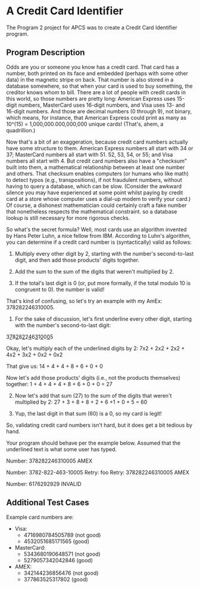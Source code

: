 # A Credit Card Identifier
The Program 2 project for APCS  was to create a Credit Card Identifier program.

## Program Description
Odds are you or someone you know has a credit card. That card has a number, both printed on its face and embedded (perhaps with some other data) in the magnetic stripe on back. That number is also stored in a database somewhere, so that when your card is used to buy something, the creditor knows whom to bill. There are a lot of people with credit cards in this world, so those numbers are pretty long: American Express uses 15-digit numbers, MasterCard uses 16-digit numbers, and Visa uses 13- and 16-digit numbers. And those are decimal numbers (0 through 9), not binary, which means, for instance, that American Express could print as many as 10^(15) = 1,000,000.000,000,000 unique cards! (That's, ahem, a quadrillion.)


Now that's a bit of an exaggeration, because credit card numbers actually have some structure to them. American Express numbers all start with 34 or 37; MasterCard numbers all start with 51.
52, 53, 54, or 55; and Visa numbers all start with 4. But credit card numbers also have a
"checksum" built into them, a mathematical relationship between at least one number and others.
That checksum enables computers (or humans who like math) to detect typos (e.g., transpositions), if not fraudulent numbers, without having to query a database, which can be slow. (Consider the awkward silence you may have experienced at some point whilst paying by credit card at a store whose computer uses a dial-up modem to verify your card.) Of course, a dishonest mathematician could certainly craft a fake number that nonetheless respects the mathematical constraint. so a database lookup is still necessary for more rigorous checks.


So what's the secret formula? Well, most cards use an algorithm invented by Hans Peter Luhn, a nice fellow from IBM. According to Luhn's algorithm, you can determine if a credit card number is (syntactically) valid as follows:


1. Multiply every other digit by 2, starting with the number's second-to-last digit, and then add those products' digits together.

2. Add the sum to the sum of the digits that weren't multiplied by 2.

3. If the total's last digit is 0 (or, put more formally, if the total modulo 10 is congruent to 0).
the number is valid!

That's kind of confusing, so let's try an example with my AmEx: 378282246310005.

1. For the sake of discussion, let's first underline every other digit, starting with the number's second-to-last digit:
  
  3<ins>7</ins>8<ins>2</ins>8<ins>2</ins>2<ins>4</ins>6<ins>3</ins>1<ins>0</ins>0<ins>0</ins>5

Okay, let's multiply each of the underlined digits by 2:
  7x2 + 2x2 + 2x2 + 4x2 + 3x2 + 0x2 + 0x2

That give us:
  14 + 4 + 4 + 8 + 6 + 0 + 0

Now let's add those products' digits (i.e., not the products themselves) together:
  1 + 4 + 4 + 4 + 8 + 6 + 0 + 0 = 27


2. Now let's add that sum (27) to the sum of the digits that weren't multiplied by 2:
  27 + 3 + 8 + 8 + 2 + 6 +1 + 0 + 5 = 60

3. Yup, the last digit in that sum (60) is a 0, so my card is legit!

So, validating credit card numbers isn't hard, but it does get a bit tedious by hand.


Your program should behave per the example below. Assumed that the underlined text is what some user has typed.

Number: 378282246310005
AMEX

Number: 3782-822-463-10005
Retry: foo
Retry: 378282246310005
AMEX

Number: 6176292929
INVALID


## Additional Test Cases
Example card numbers are:
* Visa:
  * 4716980784505789 (not good)
  * 4532051685171565 (good)
* MasterCard:
  * 5343680190648571 (not good)
  * 5279057342042846 (good)
* AMEX:
  * 342144236856476 (not good)
  * 377863525317802 (good)